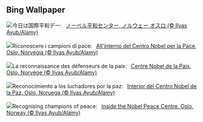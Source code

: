 ## Bing Wallpaper
![](https://www.bing.com/th?id=OHR.NobelNorway_JA-JP2271090168_UHD.jpg&w=1000)今日は国際平和デー:&nbsp;&ensp;[ノーベル平和センター, ノルウェー オスロ (© Ilyas Ayub/Alamy)](https://www.bing.com/th?id=OHR.NobelNorway_JA-JP2271090168_UHD.jpg)
<br><br/>
![](https://www.bing.com/th?id=OHR.NobelNorway_IT-IT6268753930_UHD.jpg&w=1000)Riconoscere i campioni di pace:&nbsp;&ensp;[All'interno del Centro Nobel per la Pace, Oslo, Norvegia (© Ilyas Ayub/Alamy)](https://www.bing.com/th?id=OHR.NobelNorway_IT-IT6268753930_UHD.jpg)
<br><br/>
![](https://www.bing.com/th?id=OHR.NobelNorway_FR-FR0963742399_UHD.jpg&w=1000)La reconnaissance des défenseurs de la paix:&nbsp;&ensp;[Centre Nobel de la Paix, Oslo, Norvège (© Ilyas Ayub/Alamy)](https://www.bing.com/th?id=OHR.NobelNorway_FR-FR0963742399_UHD.jpg)
<br><br/>
![](https://www.bing.com/th?id=OHR.NobelNorway_ES-ES8976171103_UHD.jpg&w=1000)Reconocimiento a los luchadores por la paz:&nbsp;&ensp;[Interior del Centro Nobel de la Paz, Oslo, Noruega (© Ilyas Ayub/Alamy)](https://www.bing.com/th?id=OHR.NobelNorway_ES-ES8976171103_UHD.jpg)
<br><br/>
![](https://www.bing.com/th?id=OHR.NobelNorway_EN-GB0832843869_UHD.jpg&w=1000)Recognising champions of peace:&nbsp;&ensp;[Inside the Nobel Peace Centre, Oslo, Norway (© Ilyas Ayub/Alamy)](https://www.bing.com/th?id=OHR.NobelNorway_EN-GB0832843869_UHD.jpg)
<br><br/>
